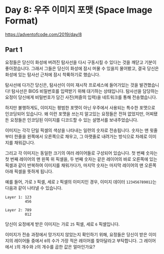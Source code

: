 # Day 8: 우주 이미지 포맷 (Space Image Format)
<https://adventofcode.com/2019/day/8>

## Part 1
요정들은 당신이 화성에 버려진 탐사선을 다시 구동시킬 수 있다는 것을 깨닫고 기분이 좋아졌습니다. 그래서 그들은 당신이 화성에 잠시 머물 수 있을지 물어봤고, 결국 당신은 화성에 있는 탐사선 근처에 잠시 착륙하기로 했습니다.  

탐사선에 다가간 당신은, 탐사선이 이미 재시작 프로세스에 들어가있는 것을 발견했습니다! 탐사선은 BIOS 비밀번호를 입력받기 위해 대기하는 상태입니다. 탐사선을 담당하는 요정이 당신에게 비밀번호가 담긴 사진(퍼즐의 입력)을 네트워크를 통해 전송했습니다.  

하지만 불행하게도, 이미지는 평범한 포맷이 아닌 우주에서 사용되는 특수한 포맷으로 인코딩되어 있습니다. 왜 이런 포맷을 쓰는지 알고있는 요정들은 전혀 없었지만, 어찌됐든 요정들은 인코딩된 이미지를 디코드할 수 있는 설명서를 보내주었습니다.  

이미지는 각각 단일 픽셀의 색상을 나타내는 일련의 숫자로 전송됩니다. 숫자는 맨 윗줄부터 한줄을 왼쪽에서 오른쪽으로 채우고, 그 아랫줄로 내려가는 방식으로 차례로 이미지를 채워갑니다.  

그리고 각 이미지는 동일한 크기의 여러 레이어들로 구성되어 있습니다. 첫 번째 숫자는 첫 번째 레이어의 맨 왼쪽 위 픽셀을, 두 번째 숫자는 같은 레이어의 바로 오른쪽에 있는 픽셀과 같이 반복하여 이미지를 채워가다가, 마지막 숫자는 마지막 레이어의 맨 오른쪽 아래 픽셀을 뜻하게 됩니다.  

예를 들어, 가로 `3` 픽셀, 세로 `2` 픽셀의 이미지인 경우, 이미지 데이터 `123456789012`는 다음과 같이 나타낼 수 있습니다.

``` text
Layer 1: 123
         456

Layer 2: 789
         012
```

당신이 요정에게 받은 이미지는 가로 `25` 픽셀, 세로 `6` 픽셀입니다.  

이미지가 전송 과정에서 망가지지 않았는지 확인하기 위해, 요정들은 당신이 받은 이미지의 레이어들 중에서 `0`의 수가 가장 적은 레이어를 찾아달라고 부탁합니다. 그 레이어에서 `1`의 개수와 `2`의 개수를 곱한 값은 얼마인가요?